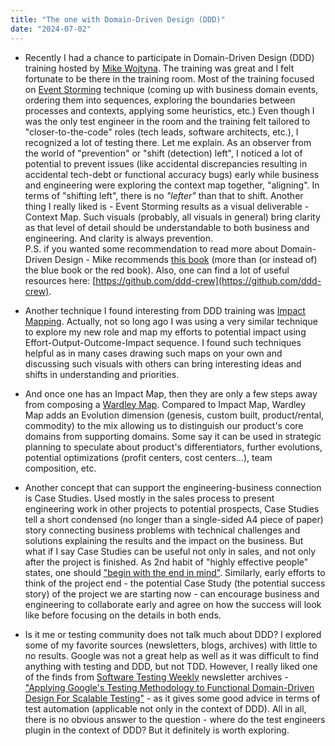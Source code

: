 ```yaml
---
title: "The one with Domain-Driven Design (DDD)"
date: "2024-07-02"
---
```


- Recently I had a chance to participate in Domain-Driven Design (DDD) training hosted by [Mike Wojtyna](https://mikewojtyna.com/). The training was great and I felt fortunate to be there in the training room. Most of the training focused on [Event Storming](https://medium.com/@mike_7149/discovering-bounded-contexts-daad808f080d) technique (coming up with business domain events, ordering them into sequences, exploring the boundaries between processes and contexts, applying some heuristics, etc.) Even though I was the only test engineer in the room and the training felt tailored to "closer-to-the-code" roles (tech leads, software architects, etc.), I recognized a lot of testing there. Let me explain. As an observer from the world of "prevention" or "shift (detection) left", I noticed a lot of potential to prevent issues (like accidental discrepancies resulting in accidental tech-debt or functional accuracy bugs) early while business and engineering were exploring the context map together, "aligning". In terms of "shifting left", there is no _"lefter"_ than that to shift. Another thing I really liked is - Event Storming results as a visual deliverable - Context Map. Such visuals (probably, all visuals in general) bring clarity as that level of detail should be understandable to both business and engineering. And clarity is always prevention.  
    P.S. if you wanted some recommendation to read more about Domain-Driven Design - Mike recommends [this book](https://www.amazon.com/Patterns-Principles-Practices-Domain-Driven-Design/dp/1118714709) (more than (or instead of) the blue book or the red book). Also, one can find a lot of useful resources here: [https://github.com/ddd-crew](https://github.com/ddd-crew).

- Another technique I found interesting from DDD training was [Impact Mapping](https://www.impactmapping.org/example.html). Actually, not so long ago I was using a very similar technique to explore my new role and map my efforts to potential impact using Effort-Output-Outcome-Impact sequence. I found such techniques helpful as in many cases drawing such maps on your own and discussing such visuals with others can bring interesting ideas and shifts in understanding and priorities.

- And once one has an Impact Map, then they are only a few steps away from composing a [Wardley Map](https://itrevolution.com/articles/how-to-wardley-map/). Compared to Impact Map, Wardley Map adds an Evolution dimension (genesis, custom built, product/rental, commodity) to the mix allowing us to distinguish our product's core domains from supporting domains. Some say it can be used in strategic planning to speculate about product's differentiators, further evolutions, potential optimizations (profit centers, cost centers...), team composition, etc.

- Another concept that can support the engineering-business connection is Case Studies. Used mostly in the sales process to present engineering work in other projects to potential prospects, Case Studies tell a short condensed (no longer than a single-sided A4 piece of paper) story connecting business problems with technical challenges and solutions explaining the results and the impact on the business. But what if I say Case Studies can be useful not only in sales, and not only after the project is finished. As 2nd habit of "highly effective people" states, one should ["begin with the end in mind"](https://www.franklincovey.com/the-7-habits/habit-2/). Similarly, early efforts to think of the project end - the potential Case Study (the potential success story) of the project we are starting now - can encourage business and engineering to collaborate early and agree on how the success will look like before focusing on the details in both ends.

- Is it me or testing community does not talk much about DDD? I explored some of my favorite sources (newsletters, blogs, archives) with little to no results. Google was not a great help as well as it was difficult to find anything with testing and DDD, but not TDD. However, I really liked one of the finds from [Software Testing Weekly](https://softwaretestingweekly.com/) newsletter archives - ["Applying Google's Testing Methodology to Functional Domain-Driven Design For Scalable Testing"](https://antman-does-software.com/applying-googles-testing-methodology-to-functional-domain-driven-design-for-scalable-testing) - as it gives some good advice in terms of test automation (applicable not only in the context of DDD). All in all, there is no obvious answer to the question - where do the test engineers plugin in the context of DDD? But it definitely is worth exploring.
